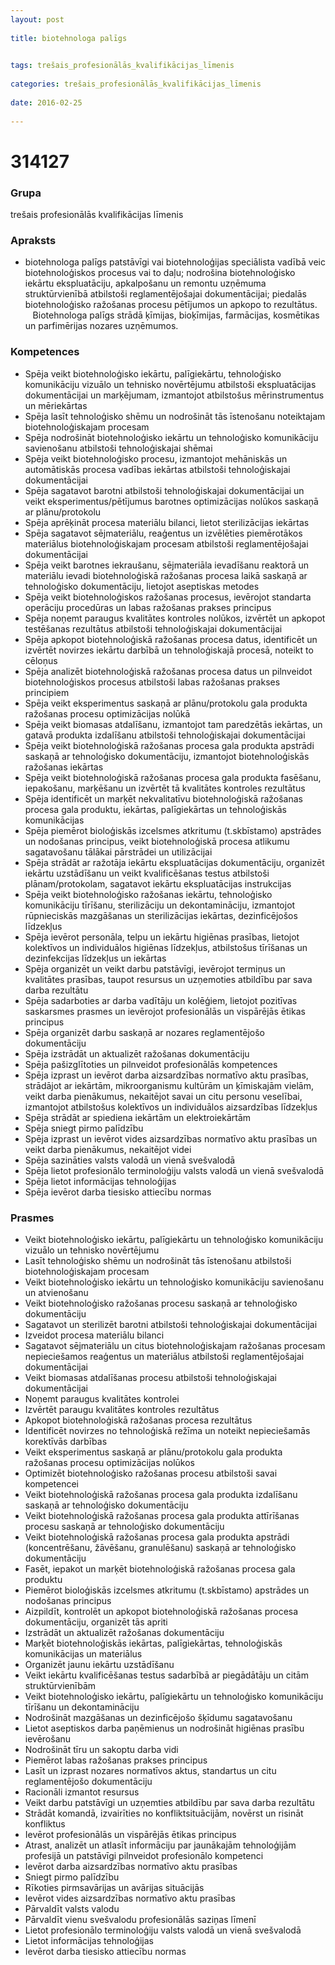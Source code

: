```yaml
---
layout: post
    
title: biotehnologa palīgs

    
tags: trešais_profesionālās_kvalifikācijas_līmenis
    
categories: trešais_profesionālās_kvalifikācijas_līmenis
    
date: 2016-02-25
    
---
```

# 314127

### Grupa
trešais profesionālās kvalifikācijas līmenis


### Apraksts

*  biotehnologa palīgs patstāvīgi vai biotehnoloģijas speciālista vadībā veic biotehnoloģiskos procesus vai to daļu; nodrošina biotehnoloģisko iekārtu ekspluatāciju, apkalpošanu un remontu uzņēmuma struktūrvienībā atbilstoši reglamentējošajai dokumentācijai; piedalās biotehnoloģisko ražošanas procesu pētījumos un apkopo to rezultātus.     Biotehnologa palīgs strādā ķīmijas, bioķīmijas, farmācijas, kosmētikas un parfimērijas nozares uzņēmumos.

### Kompetences

* Spēja veikt biotehnoloģisko iekārtu, palīgiekārtu, tehnoloģisko komunikāciju vizuālo un tehnisko novērtējumu atbilstoši ekspluatācijas dokumentācijai un marķējumam, izmantojot atbilstošus mērinstrumentus un mēriekārtas
* Spēja lasīt tehnoloģisko shēmu un nodrošināt tās īstenošanu noteiktajam biotehnoloģiskajam procesam
* Spēja nodrošināt biotehnoloģisko iekārtu un tehnoloģisko komunikāciju savienošanu atbilstoši tehnoloģiskajai shēmai
* Spēja veikt biotehnoloģisko procesu, izmantojot mehāniskās un automātiskās procesa vadības iekārtas atbilstoši tehnoloģiskajai dokumentācijai
* Spēja sagatavot barotni atbilstoši tehnoloģiskajai dokumentācijai un veikt eksperimentus/pētījumus barotnes optimizācijas nolūkos saskaņā ar plānu/protokolu
* Spēja aprēķināt procesa materiālu bilanci, lietot sterilizācijas iekārtas
* Spēja sagatavot sējmateriālu, reaģentus un izvēlēties piemērotākos materiālus biotehnoloģiskajam procesam atbilstoši reglamentējošajai dokumentācijai
* Spēja veikt barotnes iekraušanu, sējmateriāla ievadīšanu reaktorā un materiālu ievadi biotehnoloģiskā ražošanas procesa laikā saskaņā ar tehnoloģisko dokumentāciju, lietojot aseptiskas metodes
* Spēja veikt biotehnoloģiskos ražošanas procesus, ievērojot standarta operāciju procedūras un labas ražošanas prakses principus
* Spēja noņemt paraugus kvalitātes kontroles nolūkos, izvērtēt un apkopot testēšanas rezultātus atbilstoši tehnoloģiskajai dokumentācijai
* Spēja apkopot biotehnoloģiskā ražošanas procesa datus, identificēt un izvērtēt novirzes iekārtu darbībā un tehnoloģiskajā procesā, noteikt to cēloņus
* Spēja analizēt biotehnoloģiskā ražošanas procesa datus un pilnveidot biotehnoloģiskos procesus atbilstoši labas ražošanas prakses principiem
* Spēja veikt eksperimentus saskaņā ar plānu/protokolu gala produkta ražošanas procesu optimizācijas nolūkā
* Spēja veikt biomasas atdalīšanu, izmantojot tam paredzētās iekārtas, un gatavā produkta izdalīšanu atbilstoši tehnoloģiskajai dokumentācijai
* Spēja veikt biotehnoloģiskā ražošanas procesa gala produkta apstrādi saskaņā ar tehnoloģisko dokumentāciju, izmantojot biotehnoloģiskās ražošanas iekārtas
* Spēja veikt biotehnoloģiskā ražošanas procesa gala produkta fasēšanu, iepakošanu, marķēšanu un izvērtēt tā kvalitātes kontroles rezultātus
* Spēja identificēt un marķēt nekvalitatīvu biotehnoloģiskā ražošanas procesa gala produktu, iekārtas, palīgiekārtas un tehnoloģiskās komunikācijas
* Spēja piemērot bioloģiskās izcelsmes atkritumu (t.skbīstamo) apstrādes un nodošanas principus, veikt biotehnoloģiskā procesa atlikumu sagatavošanu tālākai pārstrādei un utilizācijai
* Spēja strādāt ar ražotāja iekārtu ekspluatācijas dokumentāciju, organizēt iekārtu uzstādīšanu un veikt kvalificēšanas testus atbilstoši plānam/protokolam, sagatavot iekārtu ekspluatācijas instrukcijas
* Spēja veikt biotehnoloģisko ražošanas iekārtu, tehnoloģisko komunikāciju tīrīšanu, sterilizāciju un dekontamināciju, izmantojot rūpnieciskās mazgāšanas un sterilizācijas iekārtas, dezinficējošos līdzekļus
* Spēja ievērot personāla, telpu un iekārtu higiēnas prasības, lietojot kolektīvos un individuālos higiēnas līdzekļus, atbilstošus tīrīšanas un dezinfekcijas līdzekļus un iekārtas
* Spēja organizēt un veikt darbu patstāvīgi, ievērojot termiņus un kvalitātes prasības, taupot resursus un uzņemoties atbildību par sava darba rezultātu
* Spēja sadarboties ar darba vadītāju un kolēģiem, lietojot pozitīvas saskarsmes prasmes un ievērojot profesionālās un vispārējās ētikas principus
* Spēja organizēt darbu saskaņā ar nozares reglamentējošo dokumentāciju
* Spēja izstrādāt un aktualizēt ražošanas dokumentāciju
* Spēja pašizglītoties un pilnveidot profesionālās kompetences
* Spēja izprast un ievērot darba aizsardzības normatīvo aktu prasības, strādājot ar iekārtām, mikroorganismu kultūrām un ķīmiskajām vielām, veikt darba pienākumus, nekaitējot savai un citu personu veselībai, izmantojot atbilstošus kolektīvos un individuālos aizsardzības līdzekļus
* Spēja strādāt ar spiediena iekārtām un elektroiekārtām
* Spēja sniegt pirmo palīdzību
* Spēja izprast un ievērot vides aizsardzības normatīvo aktu prasības un veikt darba pienākumus, nekaitējot videi
* Spēja sazināties valsts valodā un vienā svešvalodā
* Spēja lietot profesionālo terminoloģiju valsts valodā un vienā svešvalodā
* Spēja lietot informācijas tehnoloģijas
* Spēja ievērot darba tiesisko attiecību normas

### Prasmes 
* Veikt biotehnoloģisko iekārtu, palīgiekārtu un tehnoloģisko komunikāciju vizuālo un tehnisko novērtējumu
* Lasīt tehnoloģisko shēmu un nodrošināt tās īstenošanu atbilstoši biotehnoloģiskajam procesam
* Veikt biotehnoloģisko iekārtu un tehnoloģisko komunikāciju savienošanu un atvienošanu
* Veikt biotehnoloģisko ražošanas procesu saskaņā ar tehnoloģisko dokumentāciju
* Sagatavot un sterilizēt barotni atbilstoši tehnoloģiskajai dokumentācijai
* Izveidot procesa materiālu bilanci
* Sagatavot sējmateriālu un citus biotehnoloģiskajam ražošanas procesam nepieciešamos reaģentus un materiālus atbilstoši reglamentējošajai dokumentācijai
* Veikt biomasas atdalīšanas procesu atbilstoši tehnoloģiskajai dokumentācijai
* Noņemt paraugus kvalitātes kontrolei
* Izvērtēt paraugu kvalitātes kontroles rezultātus
* Apkopot biotehnoloģiskā ražošanas procesa rezultātus
* Identificēt novirzes no tehnoloģiskā režīma un noteikt nepieciešamās korektīvās darbības
* Veikt eksperimentus saskaņā ar plānu/protokolu gala produkta ražošanas procesu optimizācijas nolūkos
* Optimizēt biotehnoloģisko ražošanas procesu atbilstoši savai kompetencei
* Veikt biotehnoloģiskā ražošanas procesa gala produkta izdalīšanu saskaņā ar tehnoloģisko dokumentāciju
* Veikt biotehnoloģiskā ražošanas procesa gala produkta attīrīšanas procesu saskaņā ar tehnoloģisko dokumentāciju
* Veikt biotehnoloģiskā ražošanas procesa gala produkta apstrādi (koncentrēšanu, žāvēšanu, granulēšanu) saskaņā ar tehnoloģisko dokumentāciju
* Fasēt, iepakot un marķēt biotehnoloģiskā ražošanas procesa gala produktu
* Piemērot bioloģiskās izcelsmes atkritumu (t.skbīstamo) apstrādes un nodošanas principus
* Aizpildīt, kontrolēt un apkopot biotehnoloģiskā ražošanas procesa dokumentāciju, organizēt tās apriti
* Izstrādāt un aktualizēt ražošanas dokumentāciju
* Marķēt biotehnoloģiskās iekārtas, palīgiekārtas, tehnoloģiskās komunikācijas un materiālus
* Organizēt jaunu iekārtu uzstādīšanu
* Veikt iekārtu kvalificēšanas testus sadarbībā ar piegādātāju un citām struktūrvienībām
* Veikt biotehnoloģisko iekārtu, palīgiekārtu un tehnoloģisko komunikāciju tīrīšanu un dekontamināciju
* Nodrošināt mazgāšanas un dezinficējošo šķīdumu sagatavošanu
* Lietot aseptiskos darba paņēmienus un nodrošināt higiēnas prasību ievērošanu
* Nodrošināt tīru un sakoptu darba vidi
* Piemērot labas ražošanas prakses principus
* Lasīt un izprast nozares normatīvos aktus, standartus un citu reglamentējošo dokumentāciju
* Racionāli izmantot resursus
* Veikt darbu patstāvīgi un uzņemties atbildību par sava darba rezultātu
* Strādāt komandā, izvairīties no konfliktsituācijām, novērst un risināt konfliktus
* Ievērot profesionālās un vispārējās ētikas principus
* Atrast, analizēt un atlasīt informāciju par jaunākajām tehnoloģijām profesijā un patstāvīgi pilnveidot profesionālo kompetenci
* Ievērot darba aizsardzības normatīvo aktu prasības
* Sniegt pirmo palīdzību
* Rīkoties pirmsavārijas un avārijas situācijās
* Ievērot vides aizsardzības normatīvo aktu prasības
* Pārvaldīt valsts valodu
* Pārvaldīt vienu svešvalodu profesionālās saziņas līmenī
* Lietot profesionālo terminoloģiju valsts valodā un vienā svešvalodā
* Lietot informācijas tehnoloģijas
* Ievērot darba tiesisko attiecību normas